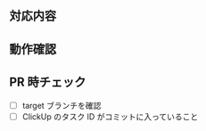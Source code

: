 <!--
## 対応背景（任意）
-->

## 対応内容

## 動作確認

<!--
- ユニットテストが無い場合は動作確認したことを記載します。
- UIの変更はキャプチャも併せて記載します。
-->

<!--
## ドキュメント（任意）
-->

<!--
## 備考 (任意)
-->

## PR 時チェック

- [ ] target ブランチを確認
- [ ] ClickUp のタスク ID がコミットに入っていること
